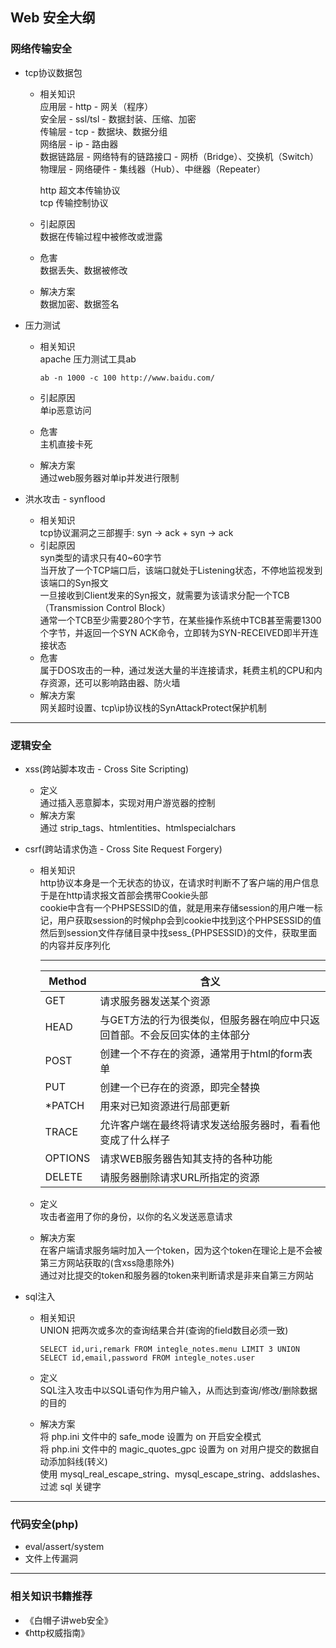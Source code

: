 ﻿  
## Web 安全大纲  
  
### 网络传输安全  
  
* tcp协议数据包  
    * 相关知识  
        应用层 - http - 网关（程序）  
        安全层 - ssl/tsl - 数据封装、压缩、加密  
        传输层 - tcp - 数据块、数据分组  
        网络层 - ip - 路由器  
        数据链路层 - 网络特有的链路接口 - 网桥（Bridge）、交换机（Switch）  
        物理层 - 网络硬件 - 集线器（Hub）、中继器（Repeater）  
  
        http    超文本传输协议  
        tcp     传输控制协议  
    * 引起原因  
        数据在传输过程中被修改或泄露  
    * 危害  
        数据丢失、数据被修改  
    * 解决方案  
        数据加密、数据签名  
  
* 压力测试  
    * 相关知识  
        apache 压力测试工具ab  
        
        ```shell  
        ab -n 1000 -c 100 http://www.baidu.com/  
        ```  
    * 引起原因  
        单ip恶意访问  
    * 危害  
        主机直接卡死  
    * 解决方案  
        通过web服务器对单ip并发进行限制  
  
* 洪水攻击 - synflood  
    * 相关知识  
        tcp协议漏洞之三部握手: syn -> ack + syn -> ack  
    * 引起原因  
        syn类型的请求只有40~60字节  
        当开放了一个TCP端口后，该端口就处于Listening状态，不停地监视发到该端口的Syn报文  
        一旦接收到Client发来的Syn报文，就需要为该请求分配一个TCB（Transmission Control Block）  
        通常一个TCB至少需要280个字节，在某些操作系统中TCB甚至需要1300个字节，并返回一个SYN ACK命令，立即转为SYN-RECEIVED即半开连接状态  
    * 危害  
        属于DOS攻击的一种，通过发送大量的半连接请求，耗费主机的CPU和内存资源，还可以影响路由器、防火墙  
    * 解决方案  
        网关超时设置、tcp\ip协议栈的SynAttackProtect保护机制  
  
---  
  
### 逻辑安全  
  
* xss(跨站脚本攻击 - Cross Site Scripting)  
    * 定义  
        通过插入恶意脚本，实现对用户游览器的控制  
    * 解决方案  
        通过 strip_tags、htmlentities、htmlspecialchars  
* csrf(跨站请求伪造 - Cross Site Request Forgery)  
    * 相关知识  
        http协议本身是一个无状态的协议，在请求时判断不了客户端的用户信息  
        于是在http请求报文首部会携带Cookie头部  
        cookie中含有一个PHPSESSID的值，就是用来存储session的用户唯一标记，用户获取session的时候php会到cookie中找到这个PHPSESSID的值  
        然后到session文件存储目录中找sess_{PHPSESSID}的文件，获取里面的内容并反序列化  
  
        ---  
  
        | Method | 含义 |  
        | --- | --- |  
        | GET | 请求服务器发送某个资源 |  
        | HEAD | 与GET方法的行为很类似，但服务器在响应中只返回首部。不会反回实体的主体部分 |  
        | POST | 创建一个不存在的资源，通常用于html的form表单 |  
        | PUT | 创建一个已存在的资源，即完全替换 |  
        | *PATCH | 用来对已知资源进行局部更新 |  
        | TRACE | 允许客户端在最终将请求发送给服务器时，看看他变成了什么样子 |  
        | OPTIONS | 请求WEB服务器告知其支持的各种功能 |  
        | DELETE | 请服务器删除请求URL所指定的资源 |  
  
    * 定义  
        攻击者盗用了你的身份，以你的名义发送恶意请求  
    * 解决方案  
        在客户端请求服务端时加入一个token，因为这个token在理论上是不会被第三方网站获取的(含xss隐患除外)  
        通过对比提交的token和服务器的token来判断请求是非来自第三方网站  
  
* sql注入  
    * 相关知识  
        UNION 把两次或多次的查询结果合并(查询的field数目必须一致)  

        ```mysql
        SELECT id,uri,remark FROM integle_notes.menu LIMIT 3 UNION SELECT id,email,password FROM integle_notes.user  
        ```   
        
    * 定义  
        SQL注入攻击中以SQL语句作为用户输入，从而达到查询/修改/删除数据的目的  
    * 解决方案  
        将 php.ini 文件中的 safe_mode 设置为 on 开启安全模式  
        将 php.ini 文件中的 magic_quotes_gpc 设置为 on 对用户提交的数据自动添加斜线(转义)  
        使用 mysql_real_escape_string、mysql_escape_string、addslashes、过滤 sql 关键字  
  
---  
  
### 代码安全(php)  
  
* eval/assert/system  
* 文件上传漏洞  
  
---  
  
### 相关知识书籍推荐  
* 《白帽子讲web安全》  
* 《http权威指南》  

